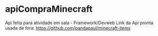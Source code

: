 # apiCompraMinecraft
Api feita para atividade em sala - Framework/Devweb
Link da Api pronta usada de fora: https://github.com/pandapaul/minecraft-items
